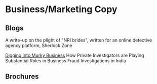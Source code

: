 # Business/Marketing Copy

## Blogs

[](./p_)
A write-up on the plight of "NRI brides", written for an online detective agency platform, Sherlock Zone 

[Digging into Murky Business](./p_Digging_into_Murky_Business)
How Private Investigators are Playing Substantial Roles in Business Fraud Investigations in India

## Brochures


